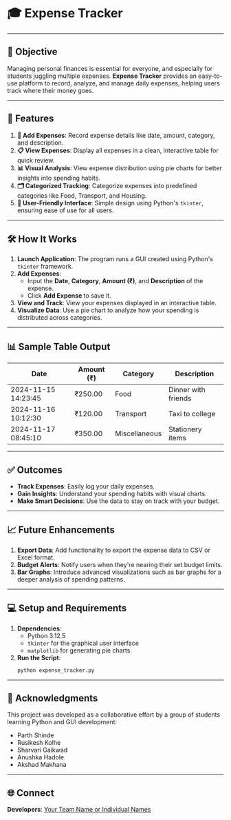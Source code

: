 # 🎓 Expense Tracker

---

## 📜 Objective
Managing personal finances is essential for everyone, and especially for students juggling multiple expenses. **Expense Tracker** provides an easy-to-use platform to record, analyze, and manage daily expenses, helping users track where their money goes.

---

## 🌟 Features
1. **📅 Add Expenses**: Record expense details like date, amount, category, and description.
2. **📋 View Expenses**: Display all expenses in a clean, interactive table for quick review.
3. **📊 Visual Analysis**: View expense distribution using pie charts for better insights into spending habits.
4. **🗂️ Categorized Tracking**: Categorize expenses into predefined categories like Food, Transport, and Housing.
5. **🚀 User-Friendly Interface**: Simple design using Python's `tkinter`, ensuring ease of use for all users.

---

## 🛠️ How It Works
1. **Launch Application**: The program runs a GUI created using Python's `tkinter` framework.
2. **Add Expenses**:
   - Input the **Date**, **Category**, **Amount (₹)**, and **Description** of the expense.
   - Click **Add Expense** to save it.
3. **View and Track**: View your expenses displayed in an interactive table.
4. **Visualize Data**: Use a pie chart to analyze how your spending is distributed across categories.

---

## 📊 Sample Table Output
| Date                | Amount (₹) | Category       | Description         |
|---------------------|------------|----------------|---------------------|
| 2024-11-15 14:23:45 | ₹250.00    | Food           | Dinner with friends |
| 2024-11-16 10:12:30 | ₹120.00    | Transport      | Taxi to college     |
| 2024-11-17 08:45:10 | ₹350.00    | Miscellaneous  | Stationery items    |

---

## ✅ Outcomes
- **Track Expenses**: Easily log your daily expenses.
- **Gain Insights**: Understand your spending habits with visual charts.
- **Make Smart Decisions**: Use the data to stay on track with your budget.

---

## 📈 Future Enhancements
1. **Export Data**: Add functionality to export the expense data to CSV or Excel format.
2. **Budget Alerts**: Notify users when they're nearing their set budget limits.
3. **Bar Graphs**: Introduce advanced visualizations such as bar graphs for a deeper analysis of spending patterns.

---

## 💻 Setup and Requirements
1. **Dependencies**:
   - Python 3.12.5
   - `tkinter` for the graphical user interface
   - `matplotlib` for generating pie charts
2. **Run the Script**:
   ```bash
   python expense_tracker.py
   ```

---

## 🤝 Acknowledgments
This project was developed as a collaborative effort by a group of students learning Python and GUI development:
- Parth Shinde
- Rusikesh Kolhe
- Sharvari Gaikwad
- Anushka Hadole
- Akshad Makhana

---

## 🌐 Connect
**Developers**: [Your Team Name or Individual Names](https://github.com/team-or-username)
